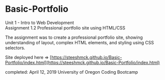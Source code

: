 # Basic-Portfolio
Unit 1 - Intro to Web Development  
Assignment 1.2
Professional portfolio site using HTML/CSS

The assignment was to create a professional portfolio site, showing understanding of layout, complex HTML elements, and styling using CSS selectors.

Site deployed here => [https://steeshmck.github.io/Basic-Portfolio/index.html](https://steeshmck.github.io/Basic-Portfolio/index.html)  

completed: April 12, 2019
University of Oregon Coding Bootcamp
